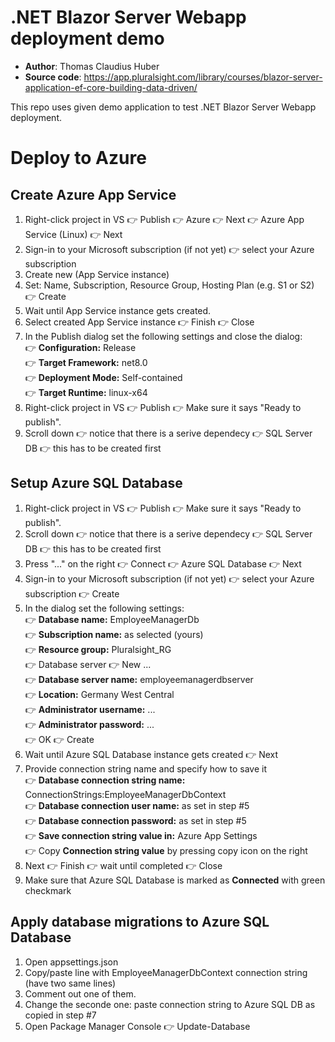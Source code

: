 # .NET Blazor Server Webapp deployment demo
- **Author**:	Thomas Claudius Huber
- **Source code**: https://app.pluralsight.com/library/courses/blazor-server-application-ef-core-building-data-driven/

This repo uses given demo application to test .NET Blazor Server Webapp deployment.

# Deploy to Azure

## Create Azure App Service
1. Right-click project in VS 👉 Publish 👉 Azure 👉 Next 👉 Azure App Service (Linux) 👉 Next
2. Sign-in to your Microsoft subscription (if not yet) 👉 select your Azure subscription
3. Create new (App Service instance)
4. Set: Name, Subscription, Resource Group, Hosting Plan (e.g. S1 or S2) 👉 Create
5. Wait until App Service instance gets created.
6. Select created App Service instance 👉 Finish 👉 Close
7. In the Publish dialog set the following settings and close the dialog:
   <br>👉 **Configuration:** Release
   <br>👉 **Target Framework:** net8.0
   <br>👉 **Deployment Mode:** Self-contained
   <br>👉 **Target Runtime:** linux-x64
9. Right-click project in VS 👉 Publish 👉 Make sure it says "Ready to publish".
10. Scroll down 👉 notice that there is a serive dependecy 👉 SQL Server DB 👉 this has to be created first

## Setup Azure SQL Database
1. Right-click project in VS 👉 Publish 👉 Make sure it says "Ready to publish".
2. Scroll down 👉 notice that there is a serive dependecy 👉 SQL Server DB 👉 this has to be created first
3. Press "..." on the right 👉 Connect 👉 Azure SQL Database 👉 Next
4. Sign-in to your Microsoft subscription (if not yet) 👉 select your Azure subscription 👉 Create
5. In the dialog set the following settings:
   <br>👉 **Database name:** EmployeeManagerDb
   <br>👉 **Subscription name:** as selected (yours)
   <br>👉 **Resource group:** Pluralsight_RG
   <br>👉 Database server 👉 New ...
   <br>👉 **Database server name:** employeemanagerdbserver
   <br>👉 **Location:** Germany West Central
   <br>👉 **Administrator username:** ...
   <br>👉 **Administrator password:** ...
   <br>👉 OK 👉 Create
6. Wait until Azure SQL Database instance gets created 👉 Next
7. Provide connection string name and specify how to save it
   <br>👉 **Database connection string name:** ConnectionStrings:EmployeeManagerDbContext
   <br>👉 **Database connection user name:** as set in step #5
   <br>👉 **Database connection password:** as set in step #5
   <br>👉 **Save connection string value in:** Azure App Settings
   <br>👉 Copy **Connection string value** by pressing copy icon on the right
8. Next 👉 Finish 👉 wait until completed 👉 Close
9. Make sure that Azure SQL Database is marked as **Connected** with green checkmark

## Apply database migrations to Azure SQL Database
1. Open appsettings.json
2. Copy/paste line with EmployeeManagerDbContext connection string (have two same lines)
3. Comment out one of them.
4. Change the seconde one: paste connection string to Azure SQL DB as copied in step #7
5. Open Package Manager Console 👉  Update-Database
